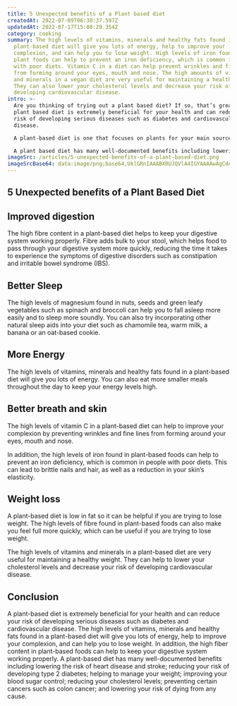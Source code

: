 ```yaml
---
title: 5 Unexpected benefits of a Plant based diet
createdAt: 2022-07-09T06:38:37.597Z
updatedAt: 2022-07-17T15:00:29.354Z
category: cooking
summary: The high levels of vitamins, minerals and healthy fats found in a
  plant-based diet will give you lots of energy, help to improve your
  complexion, and can help you to lose weight. High levels of iron found in
  plant foods can help to prevent an iron deficiency, which is common in people
  with poor diets. Vitamin C in a diet can help prevent wrinkles and fine lines
  from forming around your eyes, mouth and nose. The high amounts of vitamins
  and minerals in a vegan diet are very useful for maintaining a healthy weight.
  They can also lower your cholesterol levels and decrease your risk of
  developing cardiovascular disease.
intro: >-
  Are you thinking of trying out a plant based diet? If so, that’s great! A
  plant based diet is extremely beneficial for your health and can reduce your
  risk of developing serious diseases such as diabetes and cardiovascular
  disease.

  A plant-based diet is one that focuses on plants for your main sources of food. This means lots of fruits, vegetables, nuts, seeds and plants like lettuce, onion and garlic. In contrast, a diet that focuses on animal-based foods is what most people eat now – lots of red meat, chicken, eggs and dairy products like milk and cheese.

  A plant based diet has many well-documented benefits including lowering the risk of heart disease and stroke; reducing your risk of developing type 2 diabetes; helping to manage your weight; improving your blood sugar control; reducing your cholesterol levels; preventing certain cancers such as colon cancer; and lowering your risk of dying from any cause.
imageSrc: /articles/5-unexpected-benefits-of-a-plant-based-diet.png
imageSrcBase64: data:image/png;base64,UklGRnIAAABXRUJQVlA4IGYAAAAwAgCdASoKAAoAAUAmJQBOgMWq33fO6TiZMAD+7QneaX4+m5xjg2zpZf9twKljyTU2j/DaKXLyWjxqkye6w7Wnx18bbzZfKrFf288rlg2o0oDl05oLvOH0aqflkskGeizccVzIAAA=
---
```


## 5 Unexpected benefits of a Plant Based Diet

## Improved digestion

The high fibre content in a plant-based diet helps to keep your digestive system working properly. Fibre adds bulk to your stool, which helps food to pass through your digestive system more quickly, reducing the time it takes to experience the symptoms of digestive disorders such as constipation and irritable bowel syndrome (IBS).

## Better Sleep

The high levels of magnesium found in nuts, seeds and green leafy vegetables such as spinach and broccoli can help you to fall asleep more easily and to sleep more soundly.
You can also try incorporating other natural sleep aids into your diet such as chamomile tea, warm milk, a banana or an oat-based cookie.

## More Energy

The high levels of vitamins, minerals and healthy fats found in a plant-based diet will give you lots of energy.
You can also eat more smaller meals throughout the day to keep your energy levels high.

## Better breath and skin

The high levels of vitamin C in a plant-based diet can help to improve your complexion by preventing wrinkles and fine lines from forming around your eyes, mouth and nose.

In addition, the high levels of iron found in plant-based foods can help to prevent an iron deficiency, which is common in people with poor diets. This can lead to brittle nails and hair, as well as a reduction in your skin’s elasticity.

## Weight loss

A plant-based diet is low in fat so it can be helpful if you are trying to lose weight. The high levels of fibre found in plant-based foods can also make you feel full more quickly, which can be useful if you are trying to lose weight.

The high levels of vitamins and minerals in a plant-based diet are very useful for maintaining a healthy weight. They can help to lower your cholesterol levels and decrease your risk of developing cardiovascular disease.

## Conclusion

A plant-based diet is extremely beneficial for your health and can reduce your risk of developing serious diseases such as diabetes and cardiovascular disease. The high levels of vitamins, minerals and healthy fats found in a plant-based diet will give you lots of energy, help to improve your complexion, and can help you to lose weight. In addition, the high fiber content in plant-based foods can help to keep your digestive system working properly. A plant-based diet has many well-documented benefits including lowering the risk of heart disease and stroke; reducing your risk of developing type 2 diabetes; helping to manage your weight; improving your blood sugar control; reducing your cholesterol levels; preventing certain cancers such as colon cancer; and lowering your risk of dying from any cause.
